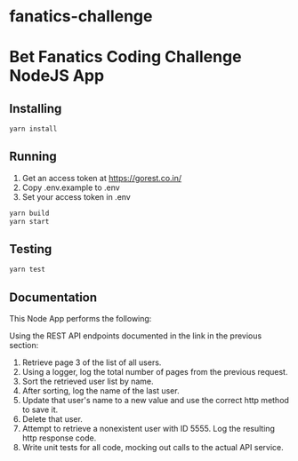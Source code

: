 # fanatics-challenge

# Bet Fanatics Coding Challenge NodeJS App

## Installing

```bash
yarn install
```

## Running

1. Get an access token at https://gorest.co.in/
2. Copy .env.example to .env
3. Set your access token in .env

```bash
yarn build
yarn start
```

## Testing

```bash
yarn test
```

## Documentation

This Node App performs the following:

Using the REST API endpoints documented in the link in the previous section:

1. Retrieve page 3 of the list of all users.
2. Using a logger, log the total number of pages from the previous request.
3. Sort the retrieved user list by name.
4. After sorting, log the name of the last user.
5. Update that user's name to a new value and use the correct http method to save it.
6. Delete that user.
7. Attempt to retrieve a nonexistent user with ID 5555. Log the resulting http response code.
8. Write unit tests for all code, mocking out calls to the actual API service.
